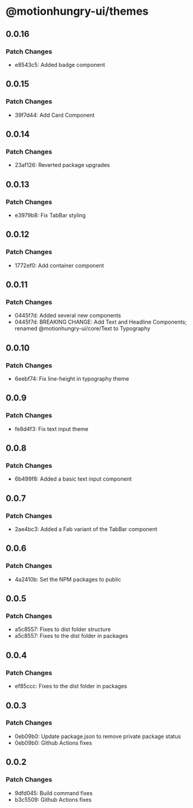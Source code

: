 # @motionhungry-ui/themes

## 0.0.16

### Patch Changes

- e8543c5: Added badge component

## 0.0.15

### Patch Changes

- 39f7d44: Add Card Component

## 0.0.14

### Patch Changes

- 23af126: Reverted package upgrades

## 0.0.13

### Patch Changes

- e3979b8: Fix TabBar styling

## 0.0.12

### Patch Changes

- 1772ef0: Add container component

## 0.0.11

### Patch Changes

- 0445f7d: Added several new components
- 0445f7d: BREAKING CHANGE: Add Text and Headline Components; renamed @motionhungry-ui/core/Text to Typography

## 0.0.10

### Patch Changes

- 6eebf74: Fix line-height in typography theme

## 0.0.9

### Patch Changes

- fe8d4f3: Fix text input theme

## 0.0.8

### Patch Changes

- 6b499f8: Added a basic text input component

## 0.0.7

### Patch Changes

- 2ae4bc3: Added a Fab variant of the TabBar component

## 0.0.6

### Patch Changes

- 4a2410b: Set the NPM packages to public

## 0.0.5

### Patch Changes

- a5c8557: Fixes to dist folder structure
- a5c8557: Fixes to the dist folder in packages

## 0.0.4

### Patch Changes

- ef85ccc: Fixes to the dist folder in packages

## 0.0.3

### Patch Changes

- 0eb09b0: Update package.json to remove private package status
- 0eb09b0: Github Actions fixes

## 0.0.2

### Patch Changes

- 9dfd045: Build command fixes
- b3c5509: Github Actions fixes
